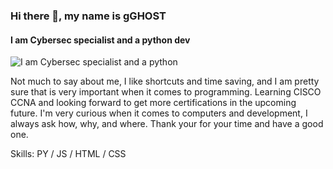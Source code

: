 ### Hi there 👋, my name is gGHOST
#### I am Cybersec specialist and a python dev
![I am Cybersec specialist and a python ](https://cdn.discordapp.com/attachments/925775839470190613/925775925256290404/68747470733a2f2f6d656469612e646973636f72646170702e6e65742f6174746163686d656e74732f3831333334313636323534353331333833322f3831333334333430343530373236373039322f706f6b656d6f6e5f706978656c2e676966_1.gif)

Not much to say about me, I like shortcuts and time saving, and I am pretty sure that is very important when it comes to programming. Learning CISCO CCNA and looking forward to get more certifications in the upcoming future. I'm very curious when it comes to computers and development, I always ask how, why, and where. Thank your for your time and have a good one.

Skills: PY / JS / HTML / CSS




